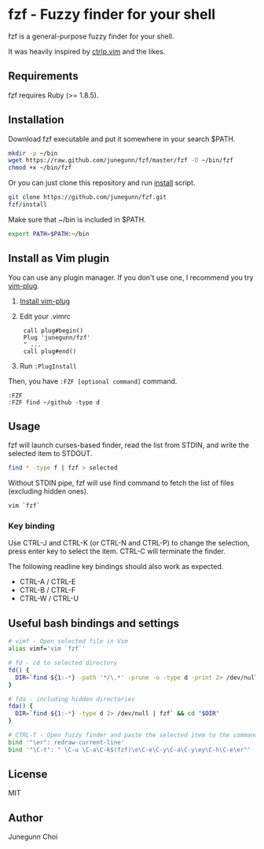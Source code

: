 fzf - Fuzzy finder for your shell
=================================

fzf is a general-purpose fuzzy finder for your shell.

It was heavily inspired by [ctrlp.vim](https://github.com/kien/ctrlp.vim) and
the likes.

Requirements
------------

fzf requires Ruby (>= 1.8.5).

Installation
------------

Download fzf executable and put it somewhere in your search $PATH.

```sh
mkdir -p ~/bin
wget https://raw.github.com/junegunn/fzf/master/fzf -O ~/bin/fzf
chmod +x ~/bin/fzf
```

Or you can just clone this repository and run
[install](https://github.com/junegunn/fzf/blob/master/install) script.

```sh
git clone https://github.com/junegunn/fzf.git
fzf/install
```

Make sure that ~/bin is included in $PATH.

```sh
export PATH=$PATH:~/bin
```

Install as Vim plugin
---------------------

You can use any plugin manager. If you don't use one, I recommend you try
[vim-plug](https://github.com/junegunn/vim-plug).

1. [Install vim-plug](https://github.com/junegunn/vim-plug#usage)
2. Edit your .vimrc

        call plug#begin()
        Plug 'junegunn/fzf'
        " ...
        call plug#end()

3. Run `:PlugInstall`

Then, you have `:FZF [optional command]` command.

```vim
:FZF
:FZF find ~/github -type d
```

Usage
-----

fzf will launch curses-based finder, read the list from STDIN, and write the
selected item to STDOUT.

```sh
find * -type f | fzf > selected
```

Without STDIN pipe, fzf will use find command to fetch the list of
files (excluding hidden ones).

```sh
vim `fzf`
```

### Key binding

Use CTRL-J and CTRL-K (or CTRL-N and CTRL-P) to change the selection, press
enter key to select the item. CTRL-C will terminate the finder.

The following readline key bindings should also work as expected.

- CTRL-A / CTRL-E
- CTRL-B / CTRL-F
- CTRL-W / CTRL-U

Useful bash bindings and settings
---------------------------------

```sh
# vimf - Open selected file in Vim
alias vimf='vim `fzf`'

# fd - cd to selected directory
fd() {
  DIR=`find ${1:-*} -path '*/\.*' -prune -o -type d -print 2> /dev/null | fzf` && cd "$DIR"
}

# fda - including hidden directories
fda() {
  DIR=`find ${1:-*} -type d 2> /dev/null | fzf` && cd "$DIR"
}

# CTRL-T - Open fuzzy finder and paste the selected item to the command line
bind '"\er": redraw-current-line'
bind '"\C-t": " \C-u \C-a\C-k$(fzf)\e\C-e\C-y\C-a\C-y\ey\C-h\C-e\er"'
```

License
-------

MIT

Author
------

Junegunn Choi

